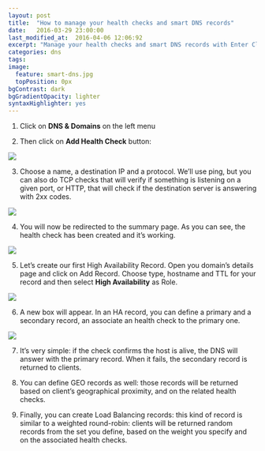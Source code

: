 ```yaml
---
layout: post
title:  "How to manage your health checks and smart DNS records"
date:   2016-03-29 23:00:00
last_modified_at:  2016-04-06 12:06:92
excerpt: "Manage your health checks and smart DNS records with Enter Cloud Suite."
categories: dns
tags:
image:
  feature: smart-dns.jpg
  topPosition: 0px
bgContrast: dark
bgGradientOpacity: lighter
syntaxHighlighter: yes
---
```

1. Click on **DNS & Domains** on the left menu

2. Then click on **Add Health Check** button:
<img class="responsive-guide-img" src="{{ site.baseurl_posts_img }}ecs-dns-healthchecks-02.png">

3. Choose a name, a destination IP and a protocol. We’ll use ping, but you can also do TCP checks that will verify if something is listening on a given port, or HTTP, that will check if the destination server is answering with 2xx codes.
<img class="responsive-guide-img" src="{{ site.baseurl_posts_img }}ecs-dns-healthchecks-03.png">

4. You will now be redirected to the summary page. As you can see, the health check has been created and it’s working.
<img class="responsive-guide-img" src="{{ site.baseurl_posts_img }}ecs-dns-healthchecks-04.png">

5. Let’s create our first High Availability Record. Open you domain’s details page and click on Add Record. Choose type, hostname and TTL for your record and then select **High Availability** as Role.
<img class="responsive-guide-img" src="{{ site.baseurl_posts_img }}ecs-dns-healthchecks-05.png">

6. A new box will appear. In an HA record, you can define a primary and a secondary record, an associate an health check to the primary one.
<img class="responsive-guide-img" src="{{ site.baseurl_posts_img }}ecs-dns-healthchecks-06.png">

7. It’s very simple: if the check confirms the host is alive, the DNS will answer with the primary record. When it fails, the secondary record is returned to clients.

8. You can define GEO records as well: those records will be returned based on client’s geographical proximity, and on the related health checks.

9. Finally, you can create Load Balancing records: this kind of record is similar to a weighted round-robin: clients will be returned random records from the set you define, based on the weight you specify and on the associated health checks.